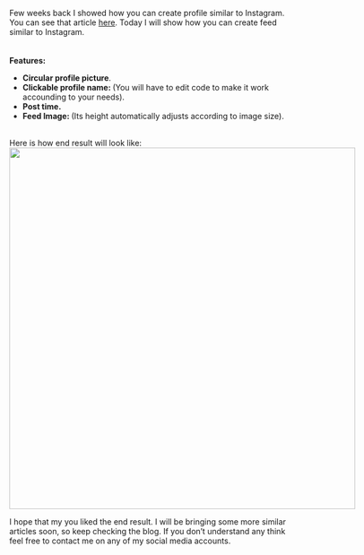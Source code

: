 <p>Few weeks back I showed how you can create profile similar to Instagram. You can see that article <a href="http://it.haq.life/blog/115-android-instagram-like-profile">here</a>. 
Today I will show how you can create feed similar to Instagram.<br />
<br /><br />
<strong>Features:<br /></strong><ul><li><strong>Circular profile picture</strong>.</li>
<li><strong>Clickable profile name: </strong>(You will have to edit code to make it work accounding to your needs).</li>
<li><strong>Post time.</strong></li><li><strong>Feed Image: </strong>(Its height automatically adjusts according to image size).</li></ul>
<br />Here is how end result will look like:<br /><img style="max-width: 617px;" src="http://haq.life/media/blog/blog-122-1.jpg" alt="" width="617" height="645" /><br />
<p>I hope that my you liked the end result. I will be bringing some more similar articles soon, so keep checking the blog. If you don&rsquo;t understand any think feel free to contact me on any of my social media accounts.</p>
